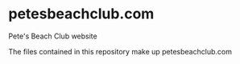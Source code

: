 # petesbeachclub.com
Pete's Beach Club website

The files contained in this repository make up petesbeachclub.com


